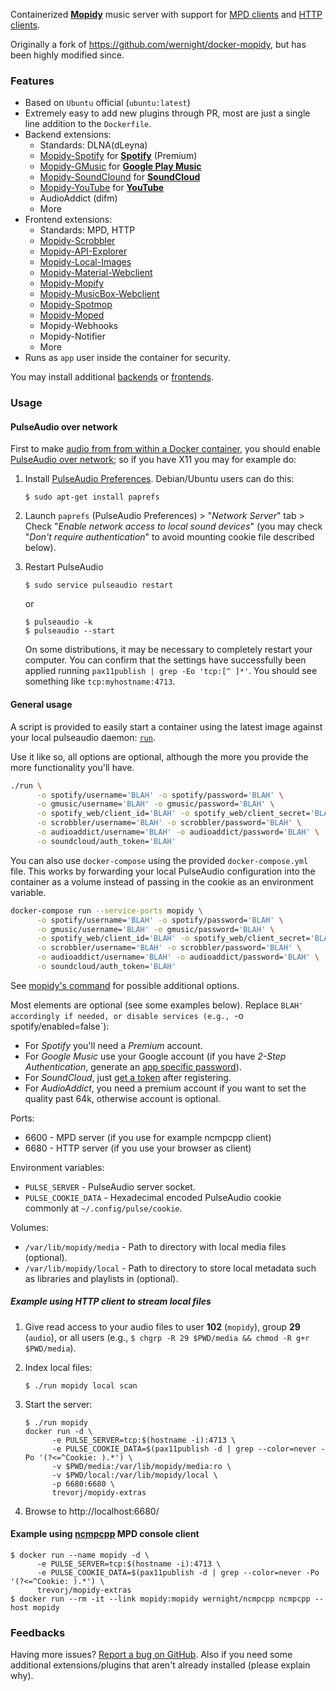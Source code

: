 Containerized [**Mopidy**](https://www.mopidy.com/) music server with support for [MPD clients](https://docs.mopidy.com/en/latest/clients/mpd/) and [HTTP clients](https://docs.mopidy.com/en/latest/ext/web/#ext-web).

Originally a fork of https://github.com/wernight/docker-mopidy, but has been highly modified since.

### Features

  * Based on `Ubuntu` official (`ubuntu:latest`)
  * Extremely easy to add new plugins through PR, most are just a single line addition to the `Dockerfile`.
  * Backend extensions:
    * Standards: DLNA(dLeyna)
    * [Mopidy-Spotify](https://docs.mopidy.com/en/latest/ext/backends/#mopidy-spotify) for **[Spotify](https://www.spotify.com/us/)** (Premium)
    * [Mopidy-GMusic](https://docs.mopidy.com/en/latest/ext/backends/#mopidy-gmusic) for **[Google Play Music](https://play.google.com/music/listen)**
    * [Mopidy-SoundClound](https://docs.mopidy.com/en/latest/ext/backends/#mopidy-soundcloud) for **[SoundCloud](https://soundcloud.com/stream)**
    * [Mopidy-YouTube](https://docs.mopidy.com/en/latest/ext/backends/#mopidy-youtube) for **[YouTube](https://www.youtube.com)**
    * AudioAddict (difm)
    * More
  * Frontend extensions:
    * Standards: MPD, HTTP
    * [Mopidy-Scrobbler](http://mopidy.readthedocs.io/en/latest/ext/frontends/#mopidy-scrobbler)
    * [Mopidy-API-Explorer](http://mopidy.readthedocs.io/en/latest/ext/web/#mopidy-api-explorer)
    * [Mopidy-Local-Images](http://mopidy.readthedocs.io/en/latest/ext/web/#mopidy-local-images)
    * [Mopidy-Material-Webclient](http://mopidy.readthedocs.io/en/latest/ext/web/#mopidy-material-webclient)
    * [Mopidy-Mopify](http://mopidy.readthedocs.io/en/latest/ext/web/#mopidy-mopify)
    * [Mopidy-MusicBox-Webclient](http://mopidy.readthedocs.io/en/latest/ext/web/#mopidy-musicbox-webclient)
    * [Mopidy-Spotmop](http://mopidy.readthedocs.io/en/latest/ext/web/#mopidy-spotmop)
    * [Mopidy-Moped](https://docs.mopidy.com/en/latest/ext/web/#mopidy-moped)
    * Mopidy-Webhooks
    * Mopidy-Notifier
    * More
  * Runs as `app` user inside the container for security.

You may install additional [backends](https://docs.mopidy.com/en/latest/ext/backends/) or [frontends](https://docs.mopidy.com/en/latest/ext/frontends/).


### Usage

#### PulseAudio over network

First to make [audio from from within a Docker container](http://stackoverflow.com/q/28985714/167897), you should enable [PulseAudio over network](https://wiki.freedesktop.org/www/Software/PulseAudio/Documentation/User/Network/); so if you have X11 you may for example do:

 1. Install [PulseAudio Preferences](http://freedesktop.org/software/pulseaudio/paprefs/). Debian/Ubuntu users can do this:

        $ sudo apt-get install paprefs

 2. Launch `paprefs` (PulseAudio Preferences) > "*Network Server*" tab > Check "*Enable network access to local sound devices*" (you may check "*Don't require authentication*" to avoid mounting cookie file described below).

 3. Restart PulseAudio

        $ sudo service pulseaudio restart

    or

        $ pulseaudio -k
        $ pulseaudio --start

    On some distributions, it may be necessary to completely restart your computer. You can confirm that the settings have successfully been applied running `pax11publish | grep -Eo 'tcp:[^ ]*'`. You should see something like `tcp:myhostname:4713`.

#### General usage

A script is provided to easily start a container using the latest image against your local pulseaudio daemon: [`run`](run).

Use it like so, all options are optional, although the more you provide the more functionality you'll have.

```sh
./run \
      -o spotify/username='BLAH' -o spotify/password='BLAH' \
      -o gmusic/username='BLAH' -o gmusic/password='BLAH' \
      -o spotify_web/client_id='BLAH' -o spotify_web/client_secret='BLAH' \
      -o scrobbler/username='BLAH' -o scrobbler/password='BLAH' \
      -o audioaddict/username='BLAH' -o audioaddict/password='BLAH' \
      -o soundcloud/auth_token='BLAH'
```

You can also use `docker-compose` using the provided `docker-compose.yml` file. This works by forwarding your local
PulseAudio configuration into the container as a volume instead of passing in the cookie as an environment variable.

```sh
docker-compose run --service-ports mopidy \
      -o spotify/username='BLAH' -o spotify/password='BLAH' \
      -o gmusic/username='BLAH' -o gmusic/password='BLAH' \
      -o spotify_web/client_id='BLAH' -o spotify_web/client_secret='BLAH' \
      -o scrobbler/username='BLAH' -o scrobbler/password='BLAH' \
      -o audioaddict/username='BLAH' -o audioaddict/password='BLAH' \
      -o soundcloud/auth_token='BLAH'
```

See [mopidy's command](https://docs.mopidy.com/en/latest/command/) for possible additional options.

Most elements are optional (see some examples below). Replace `BLAH' accordingly if needed, or disable services (e.g., `-o spotify/enabled=false`):

  * For *Spotify* you'll need a *Premium* account.
  * For *Google Music* use your Google account (if you have *2-Step Authentication*, generate an [app specific password](https://security.google.com/settings/security/apppasswords)).
  * For *SoundCloud*, just [get a token](https://www.mopidy.com/authenticate/) after registering.
  * For *AudioAddict*, you need a premium account if you want to set the quality past 64k, otherwise account is optional.

Ports:

  * 6600 - MPD server (if you use for example ncmpcpp client)
  * 6680 - HTTP server (if you use your browser as client)

Environment variables:

  * `PULSE_SERVER` - PulseAudio server socket.
  * `PULSE_COOKIE_DATA` - Hexadecimal encoded PulseAudio cookie commonly at `~/.config/pulse/cookie`.

Volumes:

  * `/var/lib/mopidy/media` - Path to directory with local media files (optional).
  * `/var/lib/mopidy/local` - Path to directory to store local metadata such as libraries and playlists in (optional).

##### Example using HTTP client to stream local files

 1. Give read access to your audio files to user **102** (`mopidy`), group **29** (`audio`), or all users (e.g., `$ chgrp -R 29 $PWD/media && chmod -R g+r $PWD/media`).
 2. Index local files:

        $ ./run mopidy local scan

 3. Start the server:

        $ ./run mopidy
        docker run -d \
              -e PULSE_SERVER=tcp:$(hostname -i):4713 \
              -e PULSE_COOKIE_DATA=$(pax11publish -d | grep --color=never -Po '(?<=^Cookie: ).*') \
              -v $PWD/media:/var/lib/mopidy/media:ro \
              -v $PWD/local:/var/lib/mopidy/local \
              -p 6680:6680 \
              trevorj/mopidy-extras

 4. Browse to http://localhost:6680/

#### Example using [ncmpcpp](https://docs.mopidy.com/en/latest/clients/mpd/#ncmpcpp) MPD console client

    $ docker run --name mopidy -d \
          -e PULSE_SERVER=tcp:$(hostname -i):4713 \
          -e PULSE_COOKIE_DATA=$(pax11publish -d | grep --color=never -Po '(?<=^Cookie: ).*') \
          trevorj/mopidy-extras
    $ docker run --rm -it --link mopidy:mopidy wernight/ncmpcpp ncmpcpp --host mopidy


### Feedbacks

Having more issues? [Report a bug on GitHub](https://github.com/wernight/docker-mopidy/issues). Also if you need some additional extensions/plugins that aren't already installed (please explain why).
